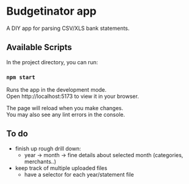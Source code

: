 # Budgetinator app

A DIY app for parsing CSV/XLS bank statements.

## Available Scripts

In the project directory, you can run:

### `npm start`

Runs the app in the development mode.\
Open http://localhost:5173 to view it in your browser.

The page will reload when you make changes.\
You may also see any lint errors in the console.

## To do

- finish up rough drill down:
  - year -> month -> fine details about selected month (categories, merchants..)
- keep track of multiple uploaded files
  - have a selector for each year/statement file
